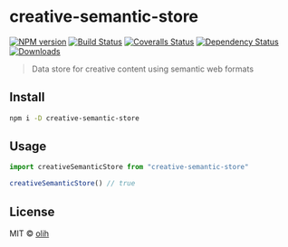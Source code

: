 # creative-semantic-store

[![NPM version][npm-image]][npm-url]
[![Build Status][travis-image]][travis-url]
[![Coveralls Status][coveralls-image]][coveralls-url]
[![Dependency Status][depstat-image]][depstat-url]
[![Downloads][download-badge]][npm-url]

> Data store for creative content using semantic web formats

## Install

```sh
npm i -D creative-semantic-store
```

## Usage

```js
import creativeSemanticStore from "creative-semantic-store"

creativeSemanticStore() // true
```

## License

MIT © [olih](http://github.com/flarebyte)

[npm-url]: https://npmjs.org/package/creative-semantic-store
[npm-image]: https://img.shields.io/npm/v/creative-semantic-store.svg?style=flat-square

[travis-url]: https://travis-ci.org/flarebyte/creative-semantic-store
[travis-image]: https://img.shields.io/travis/flarebyte/creative-semantic-store.svg?style=flat-square

[coveralls-url]: https://coveralls.io/r/flarebyte/creative-semantic-store
[coveralls-image]: https://img.shields.io/coveralls/flarebyte/creative-semantic-store.svg?style=flat-square

[depstat-url]: https://david-dm.org/flarebyte/creative-semantic-store
[depstat-image]: https://david-dm.org/flarebyte/creative-semantic-store.svg?style=flat-square

[download-badge]: http://img.shields.io/npm/dm/creative-semantic-store.svg?style=flat-square

